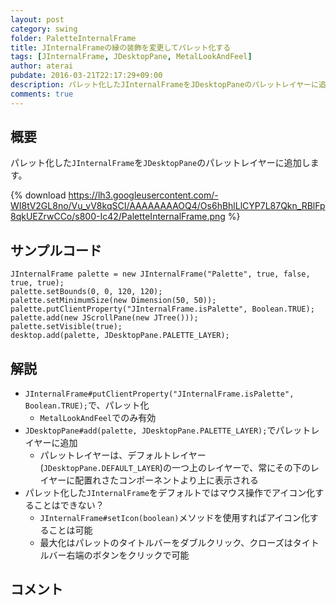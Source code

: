 ```yaml
---
layout: post
category: swing
folder: PaletteInternalFrame
title: JInternalFrameの縁の装飾を変更してパレット化する
tags: [JInternalFrame, JDesktopPane, MetalLookAndFeel]
author: aterai
pubdate: 2016-03-21T22:17:29+09:00
description: パレット化したJInternalFrameをJDesktopPaneのパレットレイヤーに追加します。
comments: true
---
```

## 概要
パレット化した`JInternalFrame`を`JDesktopPane`のパレットレイヤーに追加します。

{% download https://lh3.googleusercontent.com/-WI8tV2GL8no/Vu_vV8kqSCI/AAAAAAAAOQ4/Os6hBhlLlCYP7L87Qkn_RBlFp8qkUEZrwCCo/s800-Ic42/PaletteInternalFrame.png %}

## サンプルコード
<pre class="prettyprint"><code>JInternalFrame palette = new JInternalFrame("Palette", true, false, true, true);
palette.setBounds(0, 0, 120, 120);
palette.setMinimumSize(new Dimension(50, 50));
palette.putClientProperty("JInternalFrame.isPalette", Boolean.TRUE);
palette.add(new JScrollPane(new JTree()));
palette.setVisible(true);
desktop.add(palette, JDesktopPane.PALETTE_LAYER);
</code></pre>

## 解説
- `JInternalFrame#putClientProperty("JInternalFrame.isPalette", Boolean.TRUE);`で、パレット化
    - `MetalLookAndFeel`でのみ有効
- `JDesktopPane#add(palette, JDesktopPane.PALETTE_LAYER);`でパレットレイヤーに追加
    - パレットレイヤーは、デフォルトレイヤー(`JDesktopPane.DEFAULT_LAYER`)の一つ上のレイヤーで、常にその下のレイヤーに配置れさたコンポーネントより上に表示される
- パレット化した`JInternalFrame`をデフォルトではマウス操作でアイコン化することはできない？
    - `JInternalFrame#setIcon(boolean)`メソッドを使用すればアイコン化することは可能
    - 最大化はパレットのタイトルバーをダブルクリック、クローズはタイトルバー右端のボタンをクリックで可能

<!-- dummy comment line for breaking list -->

## コメント
